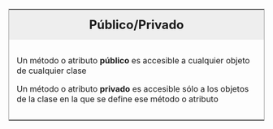 <table id="card">
    <tr>
        <td align="center">
            <h2>Público/Privado</h2>
        </td>
    </tr>
    <tr>
        <td>
            <p>Un método o atributo <b>público</b> es accesible a cualquier objeto de cualquier clase</p>
            <p>Un método o atributo <b>privado</b> es accesible sólo a los objetos de la clase en la que se define ese método o atributo</p>
        </td>
    </tr>
</table>

<style>
    #card {
        margin-top: 20px;
        border: 1px solid #999;
    }
    #card h2 {
        margin: 0;
    }
    #card tr:first-child {
        background: #eee;
    }
    #card td {
        padding: 15px;
    }
</style>